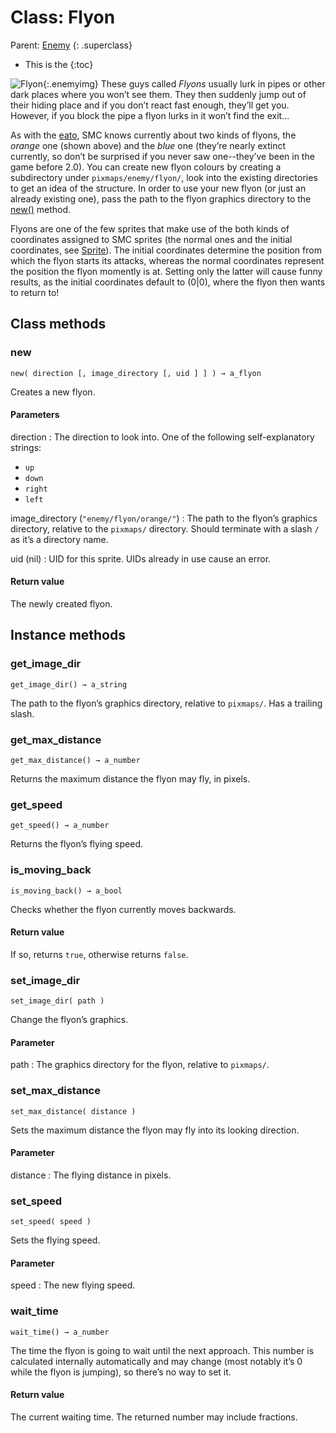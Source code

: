 Class: Flyon
============
Parent: [Enemy](enemy.html)
{: .superclass}

* This is the
{:toc}

![Flyon](graphics/flyon.png){:.enemyimg} These guys called _Flyons_
usually lurk in pipes or other dark places where you won’t see
them. They then suddenly jump out of their hiding place and if you
don’t react fast enough, they’ll get you. However, if you block the
pipe a flyon lurks in it won’t find the exit...

As with the [eato](eato.html), SMC knows currently about two kinds of
flyons, the _orange_ one (shown above) and the _blue_ one (they’re
nearly extinct currently, so don’t be surprised if you never saw
one--they’ve been in the game before 2.0). You can create new flyon
colours by creating a subdirectory under `pixmaps/enemy/flyon/`, look
into the existing directories to get an idea of the structure. In
order to use your new flyon (or just an already existing one), pass
the path to the flyon graphics directory to the [new()](#new) method.

Flyons are one of the few sprites that make use of the both kinds of
coordinates assigned to SMC sprites (the normal ones and the initial
coordinates, see [Sprite](sprite.html)). The initial coordinates
determine the position from which the flyon starts its attacks,
whereas the normal coordinates represent the position the flyon
momently is at. Setting only the latter will cause funny results, as
the initial coordinates default to (0|0), where the flyon then wants
to return to!

Class methods
-------------

### new ########################################################################
    new( direction [, image_directory [, uid ] ] ) → a_flyon

Creates a new flyon.

#### Parameters
direction
: The direction to look into. One of the following
  self-explanatory strings:

  * `up`
  * `down`
  * `right`
  * `left`

image_directory (`"enemy/flyon/orange/"`)
: The path to the flyon’s graphics directory, relative to the
  `pixmaps/` directory. Should terminate with a slash `/` as it’s a
  directory name.

uid (nil)
: UID for this sprite. UIDs already in use cause an error.

#### Return value

The newly created flyon.

Instance methods
----------------

### get_image_dir ##############################################################
    get_image_dir() → a_string

The path to the flyon’s graphics directory, relative to
`pixmaps/`. Has a trailing slash.

### get_max_distance ###########################################################
    get_max_distance() → a_number

Returns the maximum distance the flyon may fly, in pixels.

### get_speed ##################################################################
    get_speed() → a_number

Returns the flyon’s flying speed.

### is_moving_back #############################################################
    is_moving_back() → a_bool

Checks whether the flyon currently moves backwards.

#### Return value

If so, returns `true`, otherwise returns `false`.

### set_image_dir ##############################################################
    set_image_dir( path )

Change the flyon’s graphics.

#### Parameter
path
: The graphics directory for the flyon, relative to `pixmaps/`.

### set_max_distance ###########################################################
    set_max_distance( distance )

Sets the maximum distance the flyon may fly into its looking
direction.

#### Parameter
distance
: The flying distance in pixels.

### set_speed ##################################################################
    set_speed( speed )

Sets the flying speed.

#### Parameter
speed
: The new flying speed.

### wait_time ##################################################################
    wait_time() → a_number

The time the flyon is going to wait until the next approach. This
number is calculated internally automatically and may change (most
notably it’s 0 while the flyon is jumping), so there’s no way to set
it.

#### Return value

The current waiting time. The returned number may include fractions.
